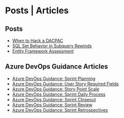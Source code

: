 # Posts | Articles

## Posts
- [When to Hack a DACPAC](./posts/2023-08-26-when-to-hack-dacpac.html)
- [SQL Set Behavior in Subquery Rewinds](./posts/2023-07-01-subquery-rewinds.html)
- [Entity Framework Assessment](./posts/2012-07-04-ef-assessment.html)
<!-- [Coding Agreement: Python](./posts/2022-12-12-coding-agreement-v1.html)-->

## Azure DevOps Guidance Articles

- [Azure DevOps Guidance: Sprint Planning](./AzureDevOps/sprint-planning.html)
- [Azure DevOps Guidance: User Story Required Fields](./AzureDevOps/user-story-req-fields.html)
- [Azure DevOps Guidance: Story Point Scale](./AzureDevOps/story-points.html)
- [Azure DevOps Guidance: Sprint Daily Process](./AzureDevOps/sprint-daily-process.html)
- [Azure DevOps Guidance: Sprint Closeout](./AzureDevOps/sprint-closeout.html)
- [Azure DevOps Guidance: Sprint Review](./AzureDevOps/sprint-review.html)
- [Azure DevOps Guidance: Sprint Retrospectives](./AzureDevOps/sprint-retrospectives.html)
<!-- [Azure DevOps Guidance: Scheduling Time Off](./AzureDevOps/scheduling-oof.html)-->
<!-- [Azure DevOps Guidance: Setup Requirements](./AzureDevOps/azdo.setup-requirements.html)-->
<!-- [Azure DevOps Guidance: Definition of Done](./AzureDevOps/definition-done.html)-->
<!-- [Azure DevOps Guidance: Process Best Practices](./AzureDevOps/process-practices.html)-->
